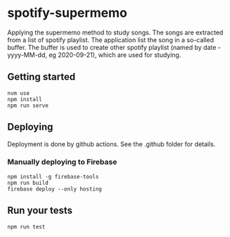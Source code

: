 # spotify-supermemo

Applying the supermemo method to study songs. The songs are extracted from a list of spotify playlist. The application list the song in a so-called buffer. The buffer is used to create other spotify playlist (named by date - yyyy-MM-dd, eg 2020-09-21), which are used for studying.

## Getting started

    nvm use
    npm install
    npm run serve

## Deploying

Deployment is done by github actions. See the .github folder for details.

### Manually deploying to  Firebase

    npm install -g firebase-tools
    npm run build
    firebase deploy --only hosting


## Run your tests
```
npm run test
```


 
